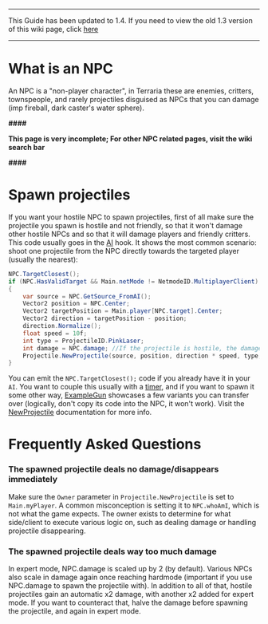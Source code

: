 ***
This Guide has been updated to 1.4. If you need to view the old 1.3 version of this wiki page, click [here](https://github.com/tModLoader/tModLoader/wiki/Basic-NPC/0883f94540ceb6a3350a5d8d8094c31a749f1c02)
***

# What is an NPC

An NPC is a "non-player character", in Terraria these are enemies, critters, townspeople, and rarely projectiles disguised as NPCs that you can damage (imp fireball, dark caster's water sphere).

**####**

**This page is very incomplete; For other NPC related pages, visit the wiki search bar**

**####**

# Spawn projectiles

If you want your hostile NPC to spawn projectiles, first of all make sure the projectile you spawn is hostile and not friendly, so that it won't damage other hostile NPCs and so that it will damage players and friendly critters.
This code usually goes in the [AI](http://tmodloader.github.io/tModLoader/docs/1.4-stable/class_terraria_1_1_mod_loader_1_1_mod_n_p_c.html#a942333fc831a20cfb1f77c1309259040) hook. It shows the most common scenario: shoot one projectile from the NPC directly towards the targeted player (usually the nearest):

```csharp
NPC.TargetClosest();
if (NPC.HasValidTarget && Main.netMode != NetmodeID.MultiplayerClient)
{
    var source = NPC.GetSource_FromAI();
    Vector2 position = NPC.Center;
    Vector2 targetPosition = Main.player[NPC.target].Center;
    Vector2 direction = targetPosition - position;
    direction.Normalize();
    float speed = 10f;
    int type = ProjectileID.PinkLaser;
    int damage = NPC.damage; //If the projectile is hostile, the damage passed into NewProjectile will be applied doubled, and quadrupled if expert mode, so keep that in mind when balancing projectiles if you scale it off NPC.damage (which also increases for expert/master)
    Projectile.NewProjectile(source, position, direction * speed, type, damage, 0f, Main.myPlayer);
}
```

You can emit the `NPC.TargetClosest();` code if you already have it in your `AI`. You want to couple this usually with a [timer](https://github.com/tModLoader/tModLoader/wiki/Time-and-Timers), and if you want to spawn it some other way, [ExampleGun](https://github.com/tModLoader/tModLoader/blob/1.4.4/ExampleMod/Content/Items/Weapons/ExampleGun.cs) showcases a few variants you can transfer over (logically, don't copy its code into the NPC, it won't work). Visit the [NewProjectile](https://github.com/tModLoader/tModLoader/wiki/Projectile-Class-Documentation#public-static-int-newprojectileientitysource-spawnsource-float-x-float-y-float-speedx-float-speedy-int-type-int-damage-float-knockback-int-owner--255-float-ai0--0f-float-ai1--0f-) documentation for more info.

# Frequently Asked Questions
### The spawned projectile deals no damage/disappears immediately
Make sure the `Owner` parameter in `Projectile.NewProjectile` is set to `Main.myPlayer`. A common misconception is setting it to `NPC.whoAmI`, which is not what the game expects. The owner exists to determine for what side/client to execute various logic on, such as dealing damage or handling projectile disappearing.

### The spawned projectile deals way too much damage
In expert mode, NPC.damage is scaled up by 2 (by default). Various NPCs also scale in damage again once reaching hardmode (important if you use NPC.damage to spawn the projectile with). In addition to all of that, hostile projectiles gain an automatic x2 damage, with another x2 added for expert mode. If you want to counteract that, halve the damage before spawning the projectile, and again in expert mode.